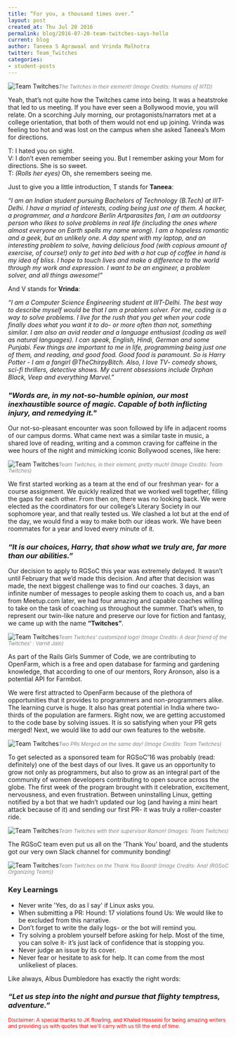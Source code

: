 ```yaml
---
title: “For you, a thousand times over.”
layout: post
created_at: Thu Jul 20 2016
permalink: blog/2016-07-20-team-twitches-says-hello
current: blog
author: Taneea S Agrawaal and Vrinda Malhotra
twitter: Team_Twitches
categories:
- student-posts
---
```


![Team Twitches](/img/blog/2016/team_twitches.png)<font color="grey"><small><i>The Twitches in their element! (Image Credits: Humans of IIITD)</i></small></font>

Yeah, that’s not quite how the Twitches came into being. It was a heatstroke that led to us meeting. If you have ever seen a Bollywood movie, you will relate. On a scorching July morning, our protagonists/narrators met at a college orientation, that both of them would not end up joining. Vrinda was feeling too hot and was lost on the campus when she asked Taneea’s Mom for directions.

T: I hated you on sight.  
V: I don’t even remember seeing you. But I remember asking your Mom for directions. She is so sweet.  
T: *(Rolls her eyes)* Oh, she remembers seeing me.

Just to give you a little introduction, T stands for **Taneea**:

*“I am an Indian student pursuing Bachelors of Technology (B.Tech) at IIIT-Delhi. I have a myriad of interests, coding being just one of them. A hacker, a programmer, and a hardcore Berlin Artparasites fan, I am an outdoorsy person who likes to solve problems in real life (including the ones where almost everyone on Earth spells my name wrong). I am a hopeless romantic and a geek, but an unlikely one. A day spent with my laptop, and an interesting problem to solve, having delicious food (with copious amount of exercise, of course!) only to get into bed with a hot cup of coffee in hand is my idea of bliss. I hope to touch lives and make a difference to the world through my work and expression. I want to be an engineer, a problem solver, and all things awesome!”*

And V stands for **Vrinda**:

*“I am a Computer Science Engineering student at IIIT-Delhi. The best way to describe myself would be that I am a problem solver. For me, coding is a way to solve problems. I live for the rush that you get when your code finally does what you want it to do- or more often than not, something similar. I am also an avid reader and a language enthusiast (coding as well as natural languages). I can speak, English, Hindi, German and some Punjabi. Few things are important to me in life, programming being just one of them, and reading, and good food. Good food is paramount. So is Harry Potter - I am a fangirl @TheChirpyBitch. Also, I love TV- comedy shows, sci-fi thrillers, detective shows. My current obsessions include Orphan Black, Veep and everything Marvel.”*

### *"Words are, in my not-so-humble opinion, our most inexhaustible source of magic. Capable of both inflicting injury, and remedying it."*

Our not-so-pleasant encounter was soon followed by life in adjacent rooms of our campus dorms. What came next was a similar taste in music, a shared love of reading, writing and a common craving for caffeine in the wee hours of the night and mimicking iconic Bollywood scenes, like here:

![Team Twitches](/img/blog/2016/twitches_in_a_scene.jpg)<font color="grey"><small><i>Team Twitches, in their element, pretty much! (Image Credits: Team Twitches)</i></small></font>

We first started working as a team at the end of our freshman year- for a course assignment. We quickly realized that we worked well together, filling the gaps for each other. From then on, there was no looking back. We were elected as the coordinators for our college’s Literary Society in our sophomore year, and that really tested us. We clashed a lot but at the end of the day, we would find a way to make both our ideas work. We have been roommates for a year and loved every minute of it.

### *“It is our choices, Harry, that show what we truly are, far more than our abilities.”*

Our decision to apply to RGSoC this year was extremely delayed. It wasn’t until February that we’d made this decision. And after that decision was made, the next biggest challenge was to find our coaches. 3 days, an infinite number of messages to people asking them to coach us, and a ban from Meetup.com later, we had four amazing and capable coaches willing to take on the task of coaching us throughout the summer. That’s when, to represent our twin-like nature and preserve our love for fiction and fantasy, we came up with the name **“Twitches”**.

![Team Twitches](/img/blog/2016/twitches_logo.jpg)<font color="grey"><small><i>Team Twitches' customized logo! (Image Credits: A dear friend of the Twitches' : Varnit Jain)</i></small></font>

As part of the Rails Girls Summer of Code, we are contributing to OpenFarm, which is a free and open database for farming and gardening knowledge, that according to one of our mentors, Rory Aronson, also is a potential API for Farmbot. 

We were first attracted to OpenFarm because of the plethora of opportunities that it provides to programmers and non-programmers alike. The learning curve is huge. It also has great potential in India where two-thirds of the population are farmers. Right now, we are getting accustomed to the code base by solving issues. It is so satisfying when your PR gets merged! Next, we would like to add our own features to the website.

![Team Twitches](/img/blog/2016/twitches_pr.jpg)<font color="grey"><small><i>Two PRs Merged on the same day! (Image Credits: Team Twitches)</i></small></font>

To get selected as a sponsored team for RGSoC’16 was probably (read: definitely) one of the best days of our lives. It gave us an opportunity to grow not only as programmers, but also to grow as an integral part of the community of women developers contributing to open source across the globe. The first week of the program brought with it celebration, excitement, nervousness, and even frustration. Between uninstalling Linux, getting notified by a bot that we hadn’t updated our log (and having a mini heart attack because of it) and sending our first PR- it was truly a roller-coaster ride.

![Team Twitches](/img/blog/2016/twitches_with_ramon.png)<font color="grey"><small><i>Team Twitches with their supervisor Ramon! (Images: Team Twitches)</i></small></font>

The RGSoC team even put us all on the ‘Thank You’ board, and the students got our very own Slack channel for community bonding!

![Team Twitches](/img/blog/2016/thank_you_board.jpg)<font color="grey"><small><i>Team Twitches on the Thank You Board! (Image Credits: Ana! (RGSoC Organizing Team))</i></small></font>

### Key Learnings
* Never write 'Yes, do as I say' if Linux asks you.
* When submitting a PR:
  Hound: 17 violations found
  Us: We would like to be excluded from this narrative.
* Don’t forget to write the daily logs- or the bot will remind you.
* Try solving a problem yourself before asking for help. Most of the time, you can solve it- it’s just lack of confidence that is stopping you.
* Never judge an issue by its cover.
* Never fear or hesitate to ask for help. It can come from the most unlikeliest of places.

Like always, Albus Dumbledore has exactly the right words:

### *“Let us step into the night and pursue that flighty temptress, adventure.”*

<font color="red"><small>Disclaimer: A special thanks to JK Rowling, and Khaled Hosseini for being amazing writers and providing us with quotes that we'll carry with us till the end of time.</small></font>